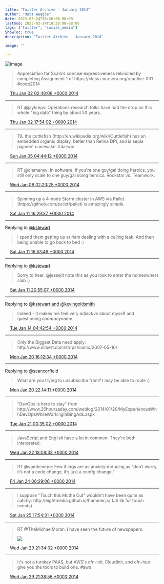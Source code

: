 ```yaml
---
title: "Twitter Archive - January 2014"
author: "Matt Weagle"
date: 2023-03-24T18:20:00-08:00
lastmod: 2023-03-24T18:20:00-08:00
tags: ["twitter", "social_media"]
ShowToc: true
description: "Twitter Archive - January 2014"

image: ""

---
```

![image](/sadtwitterbird3.jpg)

> Appreciation for Scala's concise expressiveness rekindled by completing Assignment 1 of https://class\.coursera\.org/reactive\-001 \#code2014

<img src="./media/tweet.ico" width="12" /> [Thu Jan 02 02:48:08 +0000 2014](https://twitter.com/mweagle/status/418574400661630976)

----

> RT @jaykreps: Operations research folks have had the drop on this whole "big data" thing by about 50 years\.

<img src="./media/tweet.ico" width="12" /> [Thu Jan 02 17:54:02 +0000 2014](https://twitter.com/mweagle/status/418802378792378368)

----

> TIL the cuttlefish \(http://en\.wikipedia\.org/wiki/Cuttlefish\) has an embedded organic display, better than Retina DPI, and is sepia pigment namesake\. \#darwin

<img src="./media/tweet.ico" width="12" /> [Sun Jan 05 04:44:12 +0000 2014](https://twitter.com/mweagle/status/419690773945147392)

----

> RT @clemensv: In software, if you're one guy/gal doing heroics, you still only scale to one guy/gal doing heroics\. Rockstar vs\. Teamwork\.

<img src="./media/tweet.ico" width="12" /> [Wed Jan 08 02:23:25 +0000 2014](https://twitter.com/mweagle/status/420742508297981952)

----

> Spinning up a 4\-node Storm cluster in AWS via Pallet \(https://github\.com/pallet/pallet\) is amazingly simple\.

<img src="./media/tweet.ico" width="12" /> [Sat Jan 11 16:29:37 +0000 2014](https://twitter.com/mweagle/status/422042624053112833)

----

Replying to [@kstewart](https://twitter.com/kstewart/status/422047675026898944)

> I spend them getting up at 4am dealing with a ceiling leak\.  And then being unable to go back to bed :\)

<img src="./media/tweet.ico" width="12" /> [Sat Jan 11 16:53:49 +0000 2014](https://twitter.com/mweagle/status/422048715797319680)

----

Replying to [@kstewart](https://twitter.com/kstewart/status/422097815267864576)

> Sorry to hear\. @jessejlt note this as you look to enter the homeowners club :\)

<img src="./media/tweet.ico" width="12" /> [Sat Jan 11 20:55:07 +0000 2014](https://twitter.com/mweagle/status/422109438137204736)

----

Replying to [@kstewart and @kevingoldsmith](https://twitter.com/kstewart/status/422917272752381953)

> Indeed \- it makes me feel very $adjective$ about myself and questioning $companyname$\.

<img src="./media/tweet.ico" width="12" /> [Tue Jan 14 04:42:54 +0000 2014](https://twitter.com/mweagle/status/422951938297430016)

----

> Only the Biggest Data need apply: http://www\.dilbert\.com/strips/comic/2007\-05\-16/

<img src="./media/tweet.ico" width="12" /> [Mon Jan 20 16:12:34 +0000 2014](https://twitter.com/mweagle/status/425299826473840640)

----

Replying to [@seancorfield](https://twitter.com/@seancorfield/status/425388509063417856)

> What are you trying to unsubscribe from?  I may be able to route :\)

<img src="./media/tweet.ico" width="12" /> [Mon Jan 20 22:14:11 +0000 2014](https://twitter.com/mweagle/status/425390828258066433)

----

> "DevOps is here to stay" from http://www\.25hoursaday\.com/weblog/2014/01/20/MyExperiencesWithDevOpsWhileWorkingInBingAds\.aspx

<img src="./media/tweet.ico" width="12" /> [Tue Jan 21 00:35:02 +0000 2014](https://twitter.com/mweagle/status/425426273674866688)

----

> JavaScript and English have a lot in common\.  They're both interpreted\.

<img src="./media/tweet.ico" width="12" /> [Wed Jan 22 18:08:33 +0000 2014](https://twitter.com/mweagle/status/426053789586436096)

----

> RT @vambenepe: Few things are as anxiety\-inducing as “don’t worry, it’s not a code change, it’s just a config change\.”

<img src="./media/tweet.ico" width="12" /> [Fri Jan 24 06:29:06 +0000 2014](https://twitter.com/mweagle/status/426602542194098176)

----

> I suppose "Touch this Mutha Out" wouldn't have been quite as catchy: http://eightmedia\.github\.io/hammer\.js/ \(JS lib for touch events\)

<img src="./media/tweet.ico" width="12" /> [Sat Jan 25 17:54:31 +0000 2014](https://twitter.com/mweagle/status/427137422267133954)

----

> RT @TheMichaelMoran: I have seen the future of newspapers:
>
> ![](../media/428642213904384001-BfKQmRVCMAAWDod.jpg)

<img src="./media/tweet.ico" width="12" /> [Wed Jan 29 21:34:02 +0000 2014](https://twitter.com/mweagle/status/428642213904384001)

----

> It's not a turnkey PAAS, but AWS's cfn\-init, CloudInit, and cfn\-hup give you the tools to build one\.  \#aws

<img src="./media/tweet.ico" width="12" /> [Wed Jan 29 21:38:56 +0000 2014](https://twitter.com/mweagle/status/428643448933974016)